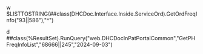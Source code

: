 w $LISTTOSTRING(##class(DHCDoc.Interface.Inside.ServiceOrd).GetOrdFreqInfo("93||586"),"^")

d ##class(%ResultSet).RunQuery("web.DHCDocInPatPortalCommon","GetPHFreqInfoList","68666||245","2024-09-03")